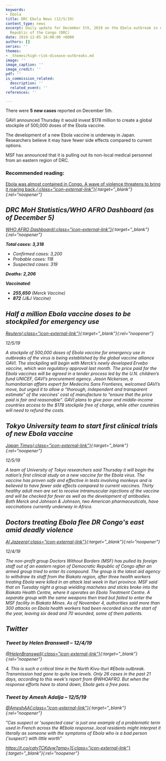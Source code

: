 ```yaml
---
keywords:
- Ebola
title: DRC Ebola News (12/5/19)
content_type: news
excerpt: Daily update for December 5th, 2019 on the Ebola outbreak in eastern Democratic
  Republic of the Congo (DRC)
date: 2019-12-05 16:00:00 +0000
authors: []
series: ''
themes:
- _themes/high-risk-disease-outbreaks.md
image: ''
image_caption: ''
image_credit: ''
pdf: ''
is_commission_related:
  description: ''
  related_event: ''
references: ''

---
```

There were **5** **new cases** reported on December 5th.

GAVI announced Thursday it would invest $178 million to create a global stockpile of 500,000 doses of the Ebola vaccine.

The development of a new Ebola vaccine is underway in Japan. Researchers believe it may have fewer side effects compared to current options.

MSF has announced that it is pulling out its non-local medical personnel from an eastern region of DRC.

### Recommended reading:

[Ebola was almost contained in Congo. A wave of violence threatens to bring it roaring back.<i/>{:class=”icon-external-link”}](https://www.washingtonpost.com/world/africa/ebola-was-almost-contained-in-congo-a-wave-of-violence-threatens-to-bring-it-roaring-back/2019/12/04/61a35cc8-1543-11ea-80d6-d0ca7007273f_story.html){:target=”_blank”}{:rel=”noopener”}

## DRC MoH Statistics/WHO AFRO Dashboard (as of December 5)

[WHO AFRO Dashboard<i/>{:class=”icon-external-link”}](http://who.maps.arcgis.com/apps/opsdashboard/index.html#/e70c3804f6044652bc37cce7d8fcef6c){:target=”_blank”}{:rel=”noopener”}

**Total cases: 3,318**

* Confirmed cases: 3,200
* Probable cases: 118
* Suspected cases: 319

**Deaths: 2,206**

**Vaccinated**:

* **255,650** (Merck Vaccine)
* **872** (J&J Vaccine)

## Half a million Ebola vaccine doses to be stockpiled for emergency use

[_Reuters_<i/>{:class=”icon-external-link”}](https://www.reuters.com/article/us-health-ebola-vaccine/half-a-million-ebola-vaccine-doses-to-be-stockpiled-for-emergency-use-idUSKBN1Y91IL){:target=”_blank”}{:rel=”noopener”}

_12/5/19_

A stockpile of 500,000 doses of Ebola vaccine for emergency use in outbreaks of the virus is being established by the global vaccine alliance GAVI. The stockpiling will begin with Merck’s newly developed Ervebo vaccine, which won regulatory approval last month. The price paid for the Ebola vaccines will be agreed in a tender process led by the U.N. children’s fund UNICEF, GAVI’s procurement agency. Jason Nickerson, a humanitarian affairs expert for Medecins Sans Frontieres, welcomed GAVI’s move, but urged it to allow a “thorough, independent and transparent estimate” of the vaccines’ cost of manufacture to “ensure that the price paid is fair and reasonable”. GAVI plans to give poor and middle-income countries access to the $178 stockpile free of charge, while other countries will need to refund the costs.

## Tokyo University team to start first clinical trials of new Ebola vaccine

[_Japan Times_<i/>{:class=”icon-external-link”}](https://www.japantimes.co.jp/news/2019/12/05/national/science-health/tokyo-university-trials-ebola-vaccine/#.Xekg4-hKiM8){:target=”_blank”}{:rel=”noopener”}

_12/5/19_

A team of University of Tokyo researchers said Thursday it will begin the nation’s first clinical study on a new vaccine for the Ebola virus. The vaccine has proven safe and effective in tests involving monkeys and is believed to have fewer side effects compared to current vaccines. Thirty healthy adult men are set to receive intramuscular injections of the vaccine and will be checked for fever as well as the development of antibodies. Both Merck and Johnson & Johnson, two American pharmaceuticals, have vaccinations currently underway in Africa.

## Doctors treating Ebola flee DR Congo's east amid deadly violence

[_Al Jazeera_<i/>{:class=”icon-external-link”}](https://www.aljazeera.com/news/2019/12/doctors-treating-ebola-flee-dr-congo-east-deadly-violence-191205013829630.html){:target=”_blank”}{:rel=”noopener”}

_12/4/19_

The non-profit group Doctors Without Borders (MSF) has pulled its foreign staff out of an eastern region of Democratic Republic of Congo after an armed group tried to enter its compound. The group is the latest aid agency to withdraw its staff from the Biakato region, after three health workers treating Ebola were killed in an attack last week in Ituri province. MSF said that on Tuesday night a group wielding machetes and sticks broke into the Biakato Health Centre, where it operates an Ebola Treatment Centre. A separate group with the same weapons then tried but failed to enter the MSF facility in Biakato Mines. As of November 4, authorities said more than 300 attacks on Ebola health workers had been recorded since the start of the year, leaving six dead and 70 wounded, some of them patients.

## Twitter

### Tweet by Helen Branswell – 12/4/19

[@HelenBranswell<i/>{:class=”icon-external-link”}](1202356650650349570){:target=”_blank”}{:rel=”noopener”}

4\. This is such a critical time in the North Kivu-Ituri #Ebola outbreak. Transmission had gone to quite low levels. Only 26 cases in the past 21 days, according to this week's report from @WHOAFRO. But when the response efforts have to stand down, Ebola gets a free pass.

### Tweet by Amesh Adalja – 12/5/19

[@AmeshAA<i/>{:class=”icon-external-link”}](1202591574812741632){:target=”_blank”}{:rel=”noopener”}

"Cas suspect or 'suspected case' is just one example of a problematic term used in French across the #Ebola response..local residents might interpret it literally as someone with the symptoms of Ebola who is a bad person ('suspect') with little worth"

[https://t.co/catyTCKdvw?amp=1<i/>{:class=”icon-external-link”}](https://t.co/catyTCKdvw?amp=1){:target=”_blank”}{:rel=”noopener”}